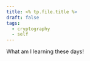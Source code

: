 ```yaml
---
title: <% tp.file.title %>
draft: false
tags:
  - cryptography
  - self
---
```

 
What am I learning these days!
